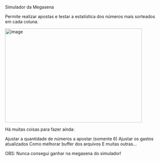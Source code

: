 Simulador da Megasena

Permite realizar apostas e testar a estatística dos números mais sorteados em cada coluna.

<img width="448" height="308" alt="image" src="https://github.com/user-attachments/assets/d4d1559b-1b53-4689-bdb7-402452c40c81" />

Há muitas coisas para fazer ainda:

  Ajustar a quantidade de números a apostar (somente 6)
  Ajustar os gastos atualizados
  Como melhorar buffer dos arquivos
  E muitas outras...
  
  
OBS: Nunca consegui ganhar na megasena do simulador!

